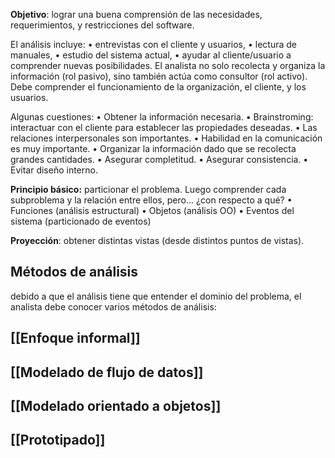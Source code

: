 **Objetivo**: lograr una buena comprensión de las necesidades, requerimientos, y
restricciones del software.

El análisis incluye:
• entrevistas con el cliente y usuarios,
• lectura de manuales,
• estudio del sistema actual,
• ayudar al cliente/usuario a comprender nuevas posibilidades.
El analista no solo recolecta y organiza la información (rol pasivo), sino también actúa como consultor (rol activo). Debe comprender el funcionamiento de la organización, el cliente, y los usuarios.

Algunas cuestiones:
• Obtener la información necesaria.
• Brainstroming: interactuar con el cliente para establecer las propiedades
deseadas.
• Las relaciones interpersonales son importantes.
• Habilidad en la comunicación es muy importante.
• Organizar la información dado que se recolecta grandes cantidades.
• Asegurar completitud.
• Asegurar consistencia.
• Evitar diseño interno.

**Principio básico:** particionar el problema.
Luego comprender cada subproblema y la relación entre ellos, pero... ¿con respecto a qué?
• Funciones (análisis estructural)
• Objetos (análisis OO)
• Eventos del sistema (particionado de eventos)

**Proyección**: obtener distintas vistas (desde distintos puntos de vistas).

## Métodos de análisis
debido a que el análisis tiene que entender el dominio del problema, el analista debe conocer varios métodos de análisis:
## [[Enfoque informal]]

## [[Modelado de flujo de datos]]

## [[Modelado orientado a objetos]]

## [[Prototipado]]

